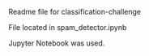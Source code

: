 Readme file for classification-challenge

File located in spam_detector.ipynb

Jupyter Notebook was used.


